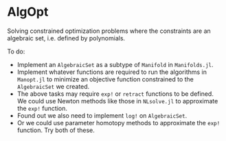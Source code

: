 # AlgOpt
Solving constrained optimization problems where the constraints are an algebraic set, i.e. defined by polynomials.

To do:
- Implement an `AlgebraicSet` as a subtype of `Manifold` in `Manifolds.jl`.
- Implement whatever functions are required to run the algorithms in `Manopt.jl` to minimize an objective function constrained to the `AlgebraicSet` we created.
- The above tasks may require `exp!` or `retract` functions to be defined. We could use Newton methods like those in `NLsolve.jl` to approximate the `exp!` function.
- Found out we also need to implement `log!` on `AlgebraicSet`.
- Or we could use parameter homotopy methods to approximate the `exp!` function. Try both of these.
